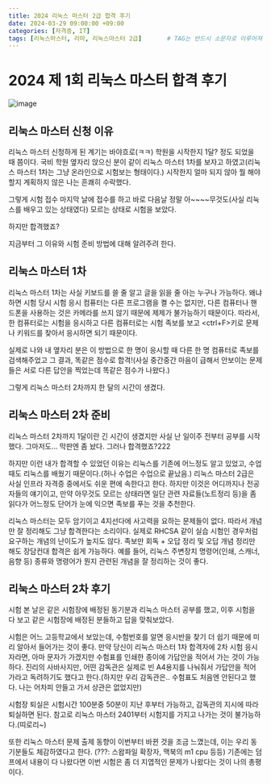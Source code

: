 ```yaml
---
title: 2024 리눅스 마스터 2급 합격 후기
date: 2024-03-29 09:00:00 +09:00
categories: [자격증, IT]
tags: [리눅스마스터, 리마, 리눅스마스터 2급]		# TAG는 반드시 소문자로 이루어져야함!
---
```


# 2024 제 1회 리눅스 마스터 합격 후기

![image](https://github.com/smth-hyj/smth-hyj.github.io/assets/147927247/299d85eb-5207-46f6-87b7-28ec835aa1f8)

## 리눅스 마스터 신청 이유
리눅스 마스터 신청하게 된 계기는 바야흐로(ㅋㅋ) 학원을 시작한지 1달? 정도 되었을 때 쯤이다. 국비 학원 옆자리 앉으신 분이 같이 리눅스 마스터 1차를 보자고 하였고(리눅스 마스터 1차는 그냥 온라인으로 시험보는 형태이다.) 시작한지 얼마 되지 않아 뭘 해야할지 계획하지 않은 나는 흔쾌히 수락했다.  

그렇게 시험 접수 마지막 날에 접수를 하고 바로 다음날 정말 아~~~~무것도(사실 리눅스를 배우고 있는 상태였다) 모르는 상태로 시험을 보았다.

하지만 합격했죠?

지금부터 그 이유와 시험 준비 방법에 대해 알려주려 한다.

## 리눅스 마스터 1차
리눅스 마스터 1차는 사실 키보드를 쓸 줄 알고 글을 읽을 줄 아는 누구나 가능하다. 왜냐하면 시험 당시 시험 응시 컴퓨터는 다른 프로그램을 켤 수는 없지만, 다른 컴퓨터나 핸드폰을 사용하는 것은 카메라를 쓰지 않기 때문에 제제가 불가능하기 때문이다. 따라서, 한 컴퓨터로는 시험을 응시하고 다른 컴퓨터로는 시험 족보를 보고 <ctrl+F>키로 문제나 키워드를 찾아서 응시하면 되기 때문이다.

실제로 나와 내 옆자리 분은 이 방법으로 한 명이 응시할 때 다른 한 명 컴퓨터로 족보를 검색해주었고 그 결과, 똑같은 점수로 합격!(사실 중간중간 마음이 급해서 안보이는 문제들은 서로 다른 답안을 찍었는데 똑같은 점수가 나왔다.)

그렇게 리눅스 마스터 2차까지 한 달의 시간이 생겼다.

## 리눅스 마스터 2차 준비
리눅스 마스터 2차까지 1달이란 긴 시간이 생겼지만 사실 난 일이주 전부터 공부를 시작했다. 그마저도... 막판엔 좀 놨다. 그러나 합격했죠?222

하지만 이런 내가 합격할 수 있었던 이유는 리눅스를 기존에 어느정도 알고 있었고, 수업때도 리눅스를 배웠기 때문이다.(허나 수업은 수업으로 끝났음.) 리눅스 마스터 2급은 사실 인프라 자격증 중에서도 쉬운 편에 속한다고 한다. 하지만 이것은 어디까지나 전공자들의 얘기이고, 만약 아무것도 모르는 상태라면 일단 관련 자료들(노트정리 등)을 좀 읽다가 어느정도 단어가 눈에 익으면 족보를 푸는 것을 추천한다. 

리눅스 마스터는 모두 암기이고 4지선다에 사고력을 요하는 문제들이 없다. 따라서 개념만 잘 정리해도 그냥 합격한다는 소리이다. 실제로 RHCSA 같이 실습 시험인 경우처럼 요구하는 개념의 난이도가 높지도 않다. 족보만 회독 + 오답 정리 및 오답 개념 정리만 해도 장담컨대 합격은 쉽게 가능하다. 예를 들어, 리눅스 주변장치 명령어(인쇄, 스캐너, 음향 등) 종류와 명령어가 뭔지 관련된 개념을 잘 정리하는 것이 좋다.

## 리눅스 마스터 2차 후기
시험 본 날은 같은 시험장에 배정된 동기분과 리눅스 마스터 공부를 했고, 이후 시험을 다 보고 같은 시험장에 배정된 분들하고 답을 맞춰보았다.

시험은 어느 고등학교에서 보았는데, 수험번호를 알면 응시반을 찾기 더 쉽기 때문에 미리 알아서 들어가는 것이 좋다. 만약 당신이 리눅스 마스터 1차 합격자에 2차 시험 응시자라면, 아마 문자가 가겠지만 수험표를 인쇄한 종이에 가답안을 적어서 가는 것이 가능하다. 진리의 사바사지만, 어떤 감독관은 실제로 빈 A4용지를 나눠줘서 가답안을 적어가라고 독려하기도 했다고 한다.(하지만 우리 감독관은.. 수험표도 처음엔 안된다고 했다. 나는 어차피 안들고 가서 상관은 없었지만)

시험장 퇴실은 시험시간 100분중 50분이 지난 후부터 가능하고, 감독관의 지시에 따라 퇴실하면 된다. 참고로 리눅스 마스터 2401부터 시험지를 가지고 나가는 것이 불가능하다.(띠로리~)

또한 리눅스 마스터 문제 출제 동향이 이번부터 바뀐 것을 조금 느꼈는데, 이는 우리 동기분들도 체감하였다고 한다. (???: 스왑파일 확장자, 맥북의 m1 cpu 등등) 기존에는 덤프에서 내용이 다 나왔다면 이번 시험은 좀 더 지엽적인 문제가 나왔다는 것이 나의 총평이다.

